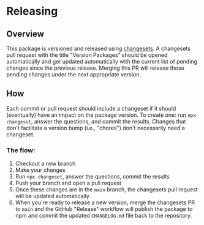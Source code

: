 # Releasing

## Overview

This package is versioned and released using
[changesets](https://github.com/changesets/changesets). A changesets pull
request with the title "Version Packages" should be opened automatically and get
updated automatically with the current list of pending changes since the
previous release. Merging this PR will release those pending changes under the
next appropriate version.

## How

Each commit or pull request should include a changeset if it should (eventually)
have an impact on the package version. To create one: run `npx changeset`,
answer the questions, and commit the results. Changes that don't facilitate a
version bump (i.e., "chores") don't necessarily need a changeset.

### The flow:

1. Checkout a new branch
1. Make your changes
1. Run `npx changeset`, answer the questions, commit the results
1. Push your branch and open a pull request
1. Once these changes are in the `main` branch, the changesets pull request will
   be updated automatically.
1. When you're ready to release a new version, merge the changesets PR to `main`
   and the GitHub "Release" workflow will publish the package to npm and commit
   the updated `CHANGELOG.md` file back to the repository.
